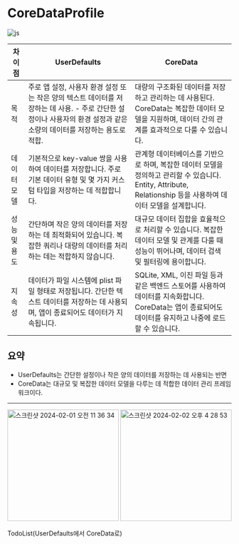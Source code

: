 # CoreDataProfile
![js](https://img.shields.io/badge/Swift-FA7343?style=for-the-badge&logo=swift&logoColor=white)



|차이점|UserDefaults|**CoreData**|
|------|---|---|
|목적|주로 앱 설정, 사용자 환경 설정 또는 작은 양의 텍스트 데이터를 저장하는 데 사용. - 주로 간단한 설정이나 사용자의 환경 설정과 같은 소량의 데이터를 저장하는 용도로 적합.|대량의 구조화된 데이터를 저장하고 관리하는 데 사용된다. CoreData는 복잡한 데이터 모델을 지원하며, 데이터 간의 관계를 효과적으로 다룰 수 있습니다.|
|데이터 모델|기본적으로 key-value 쌍을 사용하여 데이터를 저장합니다. 주로 기본 데이터 유형 및 몇 가지 커스텀 타입을 저장하는 데 적합합니다.|관계형 데이터베이스를 기반으로 하며, 복잡한 데이터 모델을 정의하고 관리할 수 있습니다. Entity, Attribute, Relationship 등을 사용하여 데이터 모델을 설계합니다.|
|성능 및 용도|간단하며 작은 양의 데이터를 저장하는 데 최적화되어 있습니다. 복잡한 쿼리나 대량의 데이터를 처리하는 데는 적합하지 않습니다.|대규모 데이터 집합을 효율적으로 처리할 수 있습니다. 복잡한 데이터 모델 및 관계를 다룰 때 성능이 뛰어나며, 데이터 검색 및 필터링에 용이합니다.|
|지속성|데이터가 파일 시스템에 plist 파일 형태로 저장됩니다. 간단한 텍스트 데이터를 저장하는 데 사용되며, 앱이 종료되어도 데이터가 지속됩니다.|SQLite, XML, 이진 파일 등과 같은 백엔드 스토어를 사용하여 데이터를 지속화합니다. CoreData는 앱이 종료되어도 데이터를 유지하고 나중에 로드할 수 있습니다.|

## 요약
- UserDefaults는 간단한 설정이나 작은 양의 데이터를 저장하는 데 사용되는 반면
- CoreData는 대규모 및 복잡한 데이터 모델을 다루는 데 적합한 데이터 관리 프레임워크이다.
---

<img width="250" alt="스크린샷 2024-02-01 오전 11 36 34" src="https://github.com/JosephSeong/CoreDataProfile/assets/48307813/009ef953-35cb-4944-b6a3-c18ba4584c0e">

<img width="250" alt="스크린샷 2024-02-02 오후 4 28 53" src="https://github.com/JosephSeong/CoreDataProfile/assets/48307813/df84de8d-735b-4491-aafe-29b99bad27bf">




TodoList(UserDefaults에서 CoreData로)
